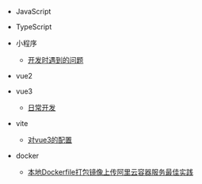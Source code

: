 - JavaScript
  <!-- - [闭包](closure.md)
  - [原型](prototype.md) -->

- TypeScript
  <!-- - [闭包](closure.md)
  - [原型](prototype.md) -->

- 小程序
  - [开发时遇到的问题](小程序.md)

- vue2
  <!-- - [布局](vue2.md) -->

- vue3
  - [日常开发](vue3.md)

- vite
  - [对vue3的配置](vite.md)

- docker
  - [本地Dockerfile打包镜像上传阿里云容器服务最佳实践](docker上传阿里云.md)




